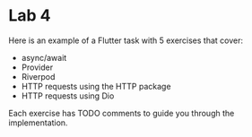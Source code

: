 # Lab 4

Here is an example of a Flutter task with 5 exercises that cover:
- async/await
- Provider
- Riverpod
- HTTP requests using the HTTP package
-  HTTP requests using Dio

Each exercise has TODO comments to guide you through the implementation.